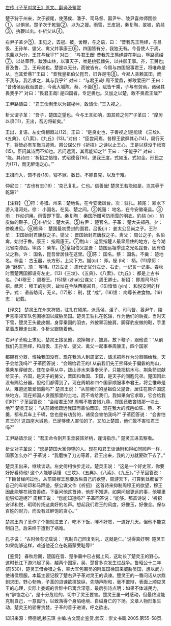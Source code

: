 [左传《子革对灵王》原文、翻译及鉴赏](https://www.vrrw.net/wx/14010.html)

楚子狩于州来，次于颍尾，使荡侯、潘子、司马督、嚣尹午、陵尹喜帅师围徐①，以惧吴。楚子次于乾谿②，以为之援。雨雪，王皮冠，秦复陶，翠被，豹舄③，执鞭以出。仆析父从④。

右尹子革夕⑤，王见之，去冠、被，舍鞭，与之语，曰： “昔我先王熊绎，与吕伋、王孙牟、燮父、禽父并事康王⑥，四国皆有分，我独无有。今吾使人于周，求鼎以为分，王其与我乎?” 对曰： “与君王哉! 昔我先王熊绎辟在荆山，筚路蓝缕⑦，以处草莽，跋涉山林，以事天子，唯是桃弧棘矢，以共御王事。齐，王舅也; 晋及鲁、卫，王母弟也。楚是以无分，而彼皆有。今周与四国服事君王，将唯命是从，岂其爱鼎?”王曰： “昔我皇祖伯父昆吾，旧许是宅⑧。今郑人贪赖其田，而不我与。我若求之，其与我乎?” 对曰： “与君王哉! 周不爱鼎，郑敢爱田?” 王曰： “昔诸侯远我而畏晋，今我大城陈、蔡、不羹⑨，赋皆千乘，子与有劳焉，诸侯其畏我乎?” 对曰：“畏君王哉! 是四国者，专足畏也。又加之以楚，敢不畏君王哉?”

工尹路请曰： “君王命剥圭以为鏚柲⑩，敢请命。”王入视之。

析父谓子革： “吾子，楚国之望也。今与王言如响，国其若之何?”子革曰： “摩厉以须(11)，王出，吾刃将斩矣。”

王出，复语。左史倚相趋过(12)。王曰： “是良史也，子善视之!是能读 《三坟》、《五典》、《八索》、《九丘》(13)。”对曰： “臣尝问焉，昔穆王欲肆其心(14)，周行天下，将皆必有车辙马迹焉。祭公谋父作《祈招》之诗以止王心，王是以获没于祗宫(15)。臣问其诗而不知也。若问远焉，其焉能知之?” 王曰： “子能乎?” 对曰： “能。其诗曰：‘祈招之愔愔，式昭德音(16)。思我王度，式如玉，式如金。形民之力(17)，而无醉饱之心。’”

王揖而入，馈不食(18)，寝不寐，数日。不能自克，以及于难。

仲尼曰： “古也有志(19)： ‘克己复礼，仁也。’ 信善哉! 楚灵王若能如是，岂其辱于乾谿?”



【注释】 ①狩：冬猎。州来：楚地名，在今安徽凤台。次：驻扎。颍尾： 颍水下游入淮河处。徐： 小国名，在吴、楚之间。②乾谿： 地名，在今安徽毫县。③雨： 作动词用。雨雪即下雪。秦复陶： 秦国所赠可防雨雪的羽衣。豹舄 (xi)： 豹皮做的鞋子。④仆析父：楚大夫。⑤右尹： 楚官名。子革： 楚大夫郑丹。夕： 傍晚进见。⑥熊绎： 楚国最初受封的国君。吕伋(ji)： 姜太公吕尚之子。王孙牟： 卫国始封君康叔之子。燮父： 晋国始封君唐叔之子。禽父： 周公之子，名伯禽，始封于鲁。康王： 指周康王。⑦荆山： 这里指楚人最早居住的地方，在今湖北省南漳西。筚路： 柴车。⑧皇祖伯父昆吾： 楚国远祖季连之兄名昆吾，因有伯父之称。许： 国名，昆吾曾居住在这里。⑨陈： 国名。蔡： 国名。不羹： 楚地名。⑩圭： 古玉器，长方形，上尖下方。鏚(qi)： 斧。柲 (bi)： 柄。(11)摩厉： 通 “磨砺”。须： 等待。(12)左史： 周代史官分左史、右史，一记言一记事。春秋时晋楚两国都设有左史。(13)《三坟》、《五典》、《八索》、《九丘》： 都是上古书名。(14)穆王： 周穆王。(15)祭 (zhai)公谋父： 周王卿士。祈招： 即周司马祈招。祗宫： 穆王的别宫，故址在今陕西南郑县。(16)愔愔 (yin)： 和悦安闲的样子。式： 语首助词，无义。(17)形： 刑，犹 “成”。(18)馈： 向尊长进食物。(19)志： 记载。

【译文】 楚灵王在州来狩猎，驻扎在颍尾，派荡侯、潘子、司马督、嚣尹午、陵尹喜率领军队包围徐国以威胁吴国。楚灵王驻扎在乾谿，作为他们的后援。当时天下雪，楚灵王头戴皮帽，身穿秦国的羽衣，外披翠羽披肩，脚穿豹皮做的鞋，手里拿着皮鞭走出来。仆析父跟随着他。

右尹子革晚上求见，楚灵王接见他，脱掉帽子、披肩，放下鞭子，跟他说：“从前我们先王熊绎，和吕伋、王孙牟、燮父、禽父一起事奉周康王，四个国家

都赐有分器，惟独我国没有。现在我派人到周室去，请求把鼎作为分器赐给我，天子会给我吗?” 子革回答说： “会赐给君王的! 从前我们先王熊绎处于偏僻的荆山，乘柴车穿破衣，住在杂草从中，跋山涉水来事奉天子，只能把桃木弓、荆条箭进献给天子。齐国，是天子的舅父，晋国和鲁国、卫国，是天子的同胞兄弟。楚国因此没有赐给分器，但他们都得到了。现在周朝和四个国家顺服事奉君王，将会惟命是从，难道还敢爱惜鼎吗?” 楚灵王说： “从前我们的皇祖伯父昆吾，居住在原许国这块地方。现在郑国人贪图那里的土地，而不肯给我们。我如果向它求取，它会给我们吗?” 子革回答说： “会给君王的! 周朝不敢吝惜九鼎，郑国还敢吝惜那一块土地?” 楚灵王说： “从前诸侯疏远我国而害怕晋国，现在我大的城邑如陈、蔡、不羹，都有兵车上千辆，您也是有功劳的，诸侯会害怕我吗?” 子革回答说： “会害怕君王的! 这四座大城邑，已足够使人害怕的了。又加上楚国，他们敢不害怕君王吗?”

工尹路请示说： “君王命令剖开玉圭装饰斧柄，谨请指示。” 楚灵王进去察看。

析父对子革说： “您是楚国大家仰望的人。现在和君王谈话附和得如同回声一样，国家怎么办?” 子革说： “我磨快了刀刃等着，君王出来，我的刀刃就要砍下去了。”

楚灵王出来，继续谈话。左史倚相快步走过。楚灵王说： “这是一个好史官，你要好好看待他! 这个人能够读懂 《三坟》、《五典》、《八索》、《九丘》。”子革回答说： “下臣曾经问过他，从前周穆王想要放纵自己的欲望，周游天下，打算到处都留下自己的车轮印和马蹄迹。祭公谋父作《祈招》 这首诗来抑制周穆王的欲望，穆王因此能够在祗宫善终。下臣问他这首诗，他却不知道。如果问起更远的事，他哪里能够知道呢?” 周穆王说： “您能知道吗?” 子革回答说：“能够。那首诗说： ‘祈招安详和悦，昭明传扬这美好的名声。想起我们君王的风度，好像玉，好像金。保存百姓的财力，而没有过醉饱的贪心。’”

楚灵王向子革作了个揖就进去了，吃不下饭，睡不好觉，一连好几天。但他不能克制自己，后来终于遭到了祸难。

孔子说： “古时候有记载说： ‘克制自己回复到礼，这就是仁。’ 说得真好啊! 楚灵王如果能够这样，难道他还会在乾谿蒙受耻辱?”

【鉴赏】 春秋后期，楚国在晋、楚争霸中已占据上风，这助长了楚灵王的野心。这时长江下游兴起了吴、越两个国家，吴、楚曾多次发生过战争。鲁昭公十二年 (前530)，楚灵王借会猎之名，率大军包围吴的附属国徐国来威胁吴国，想以武力使诸侯屈服。本篇主要记叙了楚右尹子革对灵王的讽谏。楚灵王的一番问话从求鼎到求田，野心勃勃，子革的进谏欲擒故纵，先随声附和，毫不置辩，表面上顺应灵王的心理，实际上委婉的言辞中已寓含深意，最后引诗点明：如果不体谅民力，有“醉饱之心”，是十分危险的，切中了灵王要害。楚灵王虽一时感动，但最终没能克制自己，一意孤行，以致落得个身陷绝境、自缢身亡的下场。文章人物形象生动，楚灵王的骄奢贪婪，子革的善于进谏，呼之欲出。

知识来源：傅德岷,赖云琪 主编.古文观止鉴赏.武汉：崇文书局.2005.第55-58页.

